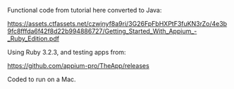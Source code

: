 Functional code from tutorial here converted to Java:

https://assets.ctfassets.net/czwjnyf8a9ri/3G26FpFbHXPtF3fuKN3rZo/4e3b9fc8fffda6f42f8d22b994886727/Getting_Started_With_Appium_-_Ruby_Edition.pdf

Using Ruby 3.2.3, and testing apps from:

https://github.com/appium-pro/TheApp/releases

Coded to run on a Mac.
